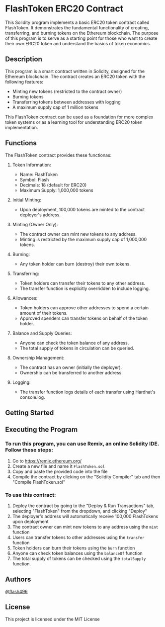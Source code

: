 # FlashToken ERC20 Contract

This Solidity program implements a basic ERC20 token contract called FlashToken. It demonstrates the fundamental functionality of creating, transferring, and burning tokens on the Ethereum blockchain. The purpose of this program is to serve as a starting point for those who want to create their own ERC20 token and understand the basics of token economics.

## Description

This program is a smart contract written in Solidity, designed for the Ethereum blockchain. The contract creates an ERC20 token with the following features:
- Minting new tokens (restricted to the contract owner)
- Burning tokens
- Transferring tokens between addresses with logging
- A maximum supply cap of 1 million tokens

This FlashToken contract can be used as a foundation for more complex token systems or as a learning tool for understanding ERC20 token implementation.

## Functions

The FlashToken contract provides these functionas:

1. Token Information:
   - Name: FlashToken
   - Symbol: Flash
   - Decimals: 18 (default for ERC20)
   - Maximum Supply: 1,000,000 tokens

2. Initial Minting:
   - Upon deployment, 100,000 tokens are minted to the contract deployer's address.

3. Minting (Owner Only):
   - The contract owner can mint new tokens to any address.
   - Minting is restricted by the maximum supply cap of 1,000,000 tokens.

4. Burning:
   - Any token holder can burn (destroy) their own tokens.

5. Transferring:
   - Token holders can transfer their tokens to any other address.
   - The transfer function is explicitly overridden to include logging.

6. Allowances:
   - Token holders can approve other addresses to spend a certain amount of their tokens.
   - Approved spenders can transfer tokens on behalf of the token holder.

7. Balance and Supply Queries:
   - Anyone can check the token balance of any address.
   - The total supply of tokens in circulation can be queried.

8. Ownership Management:
   - The contract has an owner (initially the deployer).
   - Ownership can be transferred to another address.

9. Logging:
   - The transfer function logs details of each transfer using Hardhat's console.log.


## Getting Started

## Executing the Program

### To run this program, you can use Remix, an online Solidity IDE. Follow these steps:

1. Go to https://remix.ethereum.org/
2. Create a new file and name it `FlashToken.sol`
3. Copy and paste the provided code into the file
4. Compile the contract by clicking on the "Solidity Compiler" tab and then "Compile FlashToken.sol"

### To use this contract:

1. Deploy the contract by going to the "Deploy & Run Transactions" tab, selecting "FlashToken" from the dropdown, and clicking "Deploy"
2. The deployer's address will automatically receive 100,000 FlashTokens upon deployment
3. The contract owner can mint new tokens to any address using the `mint` function
4. Users can transfer tokens to other addresses using the `transfer` function
5. Token holders can burn their tokens using the `burn` function
6. Anyone can check token balances using the `balanceOf` function
7. The total supply of tokens can be checked using the `totalSupply` function.

## Authors

[@flash496](https://github.com/Flash496)

## License

This project is licensed under the MIT License
